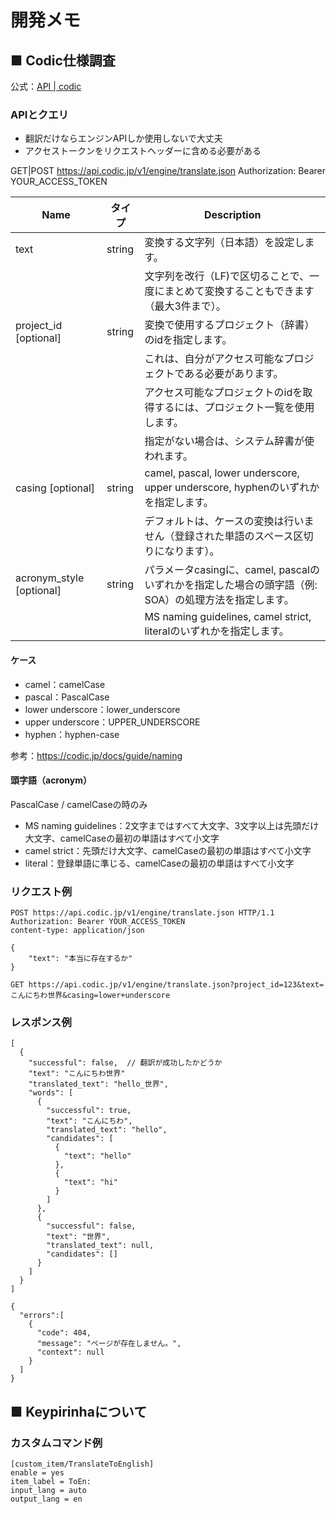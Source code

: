 # 開発メモ

## ■ Codic仕様調査

公式：[API | codic](https://codic.jp/docs/api)

### APIとクエリ

* 翻訳だけならエンジンAPIしか使用しないで大丈夫
* アクセストークンをリクエストヘッダーに含める必要がある

GET|POST https://api.codic.jp/v1/engine/translate.json
Authorization: Bearer YOUR_ACCESS_TOKEN

|           Name           | タイプ |                                             Description                                              |
| ------------------------ | ------ | ---------------------------------------------------------------------------------------------------- |
| text                     | string | 変換する文字列（日本語）を設定します。                                                               |
|                          |        | 文字列を改行（LF)で区切ることで、一度にまとめて変換することもできます（最大3件まで）。               |
| project_id [optional]    | string | 変換で使用するプロジェクト（辞書）のidを指定します。                                                 |
|                          |        | これは、自分がアクセス可能なプロジェクトである必要があります。                                       |
|                          |        | アクセス可能なプロジェクトのidを取得するには、プロジェクト一覧を使用します。                         |
|                          |        | 指定がない場合は、システム辞書が使われます。                                                         |
| casing [optional]        | string | camel, pascal, lower underscore, upper underscore, hyphenのいずれかを指定します。                    |
|                          |        | デフォルトは、ケースの変換は行いません（登録された単語のスペース区切りになります）。                 |
| acronym_style [optional] | string | パラメータcasingに、camel, pascalのいずれかを指定した場合の頭字語（例: SOA）の処理方法を指定します。 |
|                          |        | MS naming guidelines, camel strict, literalのいずれかを指定します。                                  |

#### ケース

* camel：camelCase
* pascal：PascalCase
* lower underscore：lower_underscore
* upper underscore：UPPER_UNDERSCORE
* hyphen：hyphen-case

参考：https://codic.jp/docs/guide/naming

#### 頭字語（acronym）

PascalCase / camelCaseの時のみ

* MS naming guidelines：2文字まではすべて大文字、3文字以上は先頭だけ大文字、camelCaseの最初の単語はすべて小文字
* camel strict：先頭だけ大文字、camelCaseの最初の単語はすべて小文字
* literal：登録単語に準じる、camelCaseの最初の単語はすべて小文字

### リクエスト例

```
POST https://api.codic.jp/v1/engine/translate.json HTTP/1.1
Authorization: Bearer YOUR_ACCESS_TOKEN
content-type: application/json

{
    "text": "本当に存在するか"
}
```

```
GET https://api.codic.jp/v1/engine/translate.json?project_id=123&text=こんにちわ世界&casing=lower+underscore
```

### レスポンス例

```
[
  {
    "successful": false,  // 翻訳が成功したかどうか
    "text": "こんにちわ世界"
    "translated_text": "hello_世界",
    "words": [
      {
        "successful": true,
        "text": "こんにちわ",
        "translated_text": "hello",
        "candidates": [
          {
            "text": "hello"
          },
          {
            "text": "hi"
          }
        ]
      },
      {
        "successful": false,
        "text": "世界",
        "translated_text": null,
        "candidates": []
      }
    ]
  }
]
```

```
{
  "errors":[
    {
      "code": 404,
      "message": "ページが存在しません。",
      "context": null
    }
  ]
}
```

## ■ Keypirinhaについて

### カスタムコマンド例

```
[custom_item/TranslateToEnglish]
enable = yes
item_label = ToEn:
input_lang = auto
output_lang = en
```
